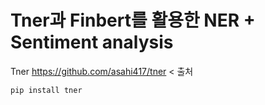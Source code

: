 # Tner과 Finbert를 활용한 NER + Sentiment analysis

Tner https://github.com/asahi417/tner < 출처

`pip install tner`
